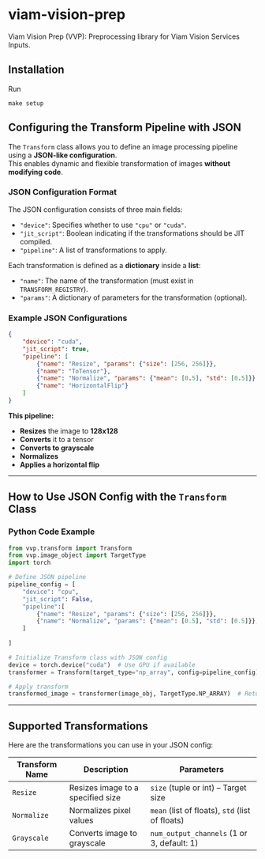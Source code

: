 # viam-vision-prep
Viam Vision Prep (VVP): Preprocessing library for Viam Vision Services Inputs.

## Installation
Run

```
make setup
```


## **Configuring the Transform Pipeline with JSON**  

The `Transform` class allows you to define an image processing pipeline using a **JSON-like configuration**.  
This enables dynamic and flexible transformation of images **without modifying code**.  

### **JSON Configuration Format**  
The JSON configuration consists of three main fields:  
- `"device"`: Specifies whether to use `"cpu"` or `"cuda"`.  
- `"jit_script"`: Boolean indicating if the transformations should be JIT compiled.  
- `"pipeline"`: A list of transformations to apply.  

Each transformation is defined as a **dictionary** inside a **list**:  
- `"name"`: The name of the transformation (must exist in `TRANSFORM_REGISTRY`).  
- `"params"`: A dictionary of parameters for the transformation (optional).  


### **Example JSON Configurations**  

```json
{
    "device": "cuda",
    "jit_script": true,
    "pipeline": [
        {"name": "Resize", "params": {"size": [256, 256]}},
        {"name": "ToTensor"},
        {"name": "Normalize", "params": {"mean": [0.5], "std": [0.5]}}, 
        {"name": "HorizontalFlip"}
    ]
}

```

**This pipeline:**  
- **Resizes** the image to **128x128**  
- **Converts** it to a tensor  
- **Converts to grayscale**  
- **Normalizes**  
- **Applies a horizontal flip**  

---

## **How to Use JSON Config with the `Transform` Class**
### **Python Code Example**
```python
from vvp.transform import Transform
from vvp.image_object import TargetType
import torch

# Define JSON pipeline
pipeline_config = [
    "device": "cpu",
    "jit_script": False,
    "pipeline":[
        {"name": "Resize", "params": {"size": [256, 256]}},
        {"name": "Normalize", "params": {"mean": [0.5], "std": [0.5]}},
    ]
    
]

# Initialize Transform class with JSON config
device = torch.device("cuda")  # Use GPU if available
transformer = Transform(target_type="np_array", config=pipeline_config)

# Apply transform
transformed_image = transformer(image_obj, TargetType.NP_ARRAY)  # Returns a NumPy array
```
---

## **Supported Transformations**
Here are the transformations you can use in your JSON config:

| Transform Name    | Description                          | Parameters |
|------------------|----------------------------------|------------|
| `Resize`         | Resizes image to a specified size | `size` (tuple or int) – Target size |
| `Normalize`      | Normalizes pixel values          | `mean` (list of floats), `std` (list of floats) |
| `Grayscale`      | Converts image to grayscale      | `num_output_channels` (1 or 3, default: 1) |

